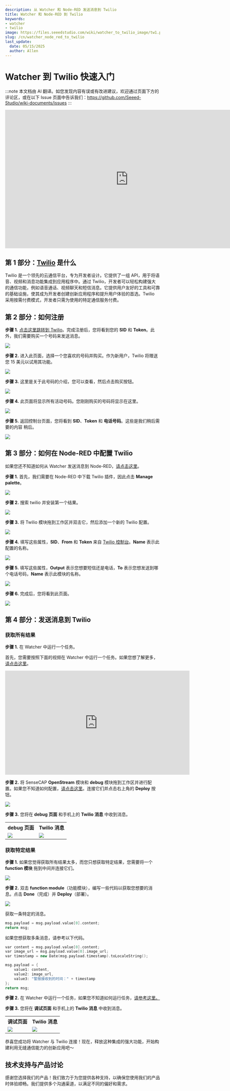 ```yaml
---
description: 从 Watcher 和 Node-RED 发送消息到 Twilio
title: Watcher 和 Node-RED 到 Twilio
keywords:
- watcher
- twilio
image: https://files.seeedstudio.com/wiki/watcher_to_twilio_image/tw1.png
slug: /cn/watcher_node_red_to_twilio
last_update:
  date: 05/15/2025
  author: Allen
---
```


# Watcher 到 Twilio 快速入门

:::note
本文档由 AI 翻译。如您发现内容有误或有改进建议，欢迎通过页面下方的评论区，或在以下 Issue 页面中告诉我们：https://github.com/Seeed-Studio/wiki-documents/issues
:::

<div class="table-center">
<iframe width="800" height="450" src="https://files.seeedstudio.com/wiki/watcher_to_twilio_image/watcher_twilio.mp4?autoplay=0" scrolling="no" border="0" frameborder="no" framespacing="0" allowfullscreen="true"> </iframe>
</div>

## 第 1 部分：[Twilio](https://www.twilio.com/) 是什么

Twilio 是一个领先的云通信平台，专为开发者设计。它提供了一组 API，用于将语音、视频和消息功能集成到应用程序中。通过 Twilio，开发者可以轻松构建强大的通信功能，例如语音通话、视频聊天和短信消息。它提供用户友好的工具和可靠的基础设施，使其成为开发者创建创新应用程序和提升用户体验的首选。Twilio 采用按需付费模式，开发者只需为使用的特定通信服务付费。

## 第 2 部分：如何注册

**步骤 1.** [点击这里跳转到 Twilio](https://console.twilio.com/)。完成注册后，您将看到您的 **SID** 和 **Token**。此外，我们需要购买一个号码来发送消息。

<div style={{textAlign:'center'}}><img src="https://files.seeedstudio.com/wiki/watcher_to_twilio_image/1.png" style={{width:1000, height:'auto'}}/></div>

**步骤 2.** 进入此页面，选择一个您喜欢的号码并购买。作为新用户，Twilio 将赠送您 15 美元以试用其功能。

<div style={{textAlign:'center'}}><img src="https://files.seeedstudio.com/wiki/watcher_to_twilio_image/2.png" style={{width:1000, height:'auto'}}/></div>

**步骤 3.** 这里是关于此号码的介绍，您可以查看，然后点击购买按钮。

<div style={{textAlign:'center'}}><img src="https://files.seeedstudio.com/wiki/watcher_to_twilio_image/3.png" style={{width:600, height:'auto'}}/></div>

**步骤 4.** 此页面将显示所有活动号码。您刚刚购买的号码将显示在这里。

<div style={{textAlign:'center'}}><img src="https://files.seeedstudio.com/wiki/watcher_to_twilio_image/4.png" style={{width:1000, height:'auto'}}/></div>

**步骤 5.** 返回控制台页面，您将看到 **SID**、**Token** 和 **电话号码**。这些是我们稍后需要的内容 <span id="jump">稍后</span>。

<div style={{textAlign:'center'}}><img src="https://files.seeedstudio.com/wiki/watcher_to_twilio_image/5.png" style={{width:1000, height:'auto'}}/></div>

## 第 3 部分：如何在 Node-RED 中配置 Twilio

如果您还不知道如何从 Watcher 发送消息到 Node-RED，[请点击这里](https://wiki.seeedstudio.com/watcher_to_node_red/)。

**步骤 1.** 首先，我们需要在 Node-RED 中下载 Twilio 插件，因此点击 **Manage palette**。

<div style={{textAlign:'center'}}><img src="https://files.seeedstudio.com/wiki/watcher_to_twilio_image/6.png" style={{width:600, height:'auto'}}/></div>

**步骤 2.** 搜索 twilio 并安装第一个结果。

<div style={{textAlign:'center'}}><img src="https://files.seeedstudio.com/wiki/watcher_to_twilio_image/7.png" style={{width:600, height:'auto'}}/></div>

**步骤 3.** 将 Twilio 模块拖到工作区并双击它，然后添加一个新的 Twilio 配置。

<div style={{textAlign:'center'}}><img src="https://files.seeedstudio.com/wiki/watcher_to_twilio_image/8.png" style={{width:1000, height:'auto'}}/></div>

**步骤 4.** 填写这些属性，**SID**、**From** 和 **Token** 来自 [Twilio 控制台](#jump)。**Name** 表示此配置的名称。

<div style={{textAlign:'center'}}><img src="https://files.seeedstudio.com/wiki/watcher_to_twilio_image/9.png" style={{width:600, height:'auto'}}/></div>

**步骤 5.** 填写这些属性，**Output** 表示您想要短信还是电话，**To** 表示您想发送到哪个电话号码，**Name** 表示此模块的名称。

<div style={{textAlign:'center'}}><img src="https://files.seeedstudio.com/wiki/watcher_to_twilio_image/10.png" style={{width:600, height:'auto'}}/></div>

**步骤 6.** 完成后，您将看到此页面。

<div style={{textAlign:'center'}}><img src="https://files.seeedstudio.com/wiki/watcher_to_twilio_image/12.png" style={{width:600, height:'auto'}}/></div>

## 第 4 部分：发送消息到 Twilio

### 获取所有结果

**步骤 1.** 在 Watcher 中运行一个任务。

首先，您需要按照下面的视频在 Watcher 中运行一个任务。如果您想了解更多，[请点击这里](https://wiki.seeedstudio.com/getting_started_with_watcher_task/)。

<div class="table-center">
<iframe width="600" height="338" src="https://files.seeedstudio.com/wiki/watcher_to_open_interpreter_image/run_task.mp4?autoplay=0" scrolling="no" border="0" frameborder="no" framespacing="0" allowfullscreen="true"> </iframe>
</div>

**步骤 2.** 将 SenseCAP **OpenStream** 模块和 **debug** 模块拖到工作区并进行配置。如果您不知道如何配置，[请点击这里](https://wiki.seeedstudio.com/watcher_to_node_red/)。连接它们并点击右上角的 **Deploy** 按钮。

<div style={{textAlign:'center'}}><img src="https://files.seeedstudio.com/wiki/watcher_to_twilio_image/101.png" style={{width:700, height:'auto'}}/></div>

**步骤 3.** 您将在 **debug 页面** 和手机上的 **Twilio 消息** 中收到消息。

<div class="table-center">
  <table align="center">
    <tr>
      <th>debug 页面</th>
      <th>Twilio 消息</th>
    </tr>
    <tr>
      <td><div style={{textAlign:'center'}}><img src="https://files.seeedstudio.com/wiki/watcher_to_twilio_image/11.png" style={{width:1000, height:'auto'}}/></div></td>
      <td><div style={{textAlign:'center'}}><img src="https://files.seeedstudio.com/wiki/watcher_to_twilio_image/allmsg.svg" style={{width:200, height:'auto'}}/></div></td>
    </tr>
  </table>
</div>

### 获取特定结果

**步骤 1.** 如果您觉得获取所有结果太多，而您只想获取特定结果，您需要将一个 **function 模块** 拖到中间并连接它们。

<div style={{textAlign:'center'}}><img src="https://files.seeedstudio.com/wiki/watcher_to_twilio_image/13.png" style={{width:1000, height:'auto'}}/></div>

**步骤 2.** 双击 **function module**（功能模块），编写一些代码以获取您想要的消息。点击 **Done**（完成）并 **Deploy**（部署）。

<div style={{textAlign:'center'}}><img src="https://files.seeedstudio.com/wiki/watcher_to_twilio_image/14.png" style={{width:1000, height:'auto'}}/></div>

获取一条特定的消息。

```cpp
msg.payload = msg.payload.value[0].content;
return msg;
```

如果您想获取多条消息，请参考以下代码。

```cpp
var content = msg.payload.value[0].content;
var image_url = msg.payload.value[0].image_url;
var timestamp = new Date(msg.payload.timestamp).toLocaleString();

msg.payload = {
    value1: content,
    value2: image_url,
    value3: "警报接收到的时间：" + timestamp
};
return msg;
```

**步骤 2.** 在 Watcher 中运行一个任务，如果您不知道如何运行任务，[请参考这里。](https://wiki.seeedstudio.com/getting_started_with_watcher_task)

**步骤 3.** 您将在 **调试页面** 和手机上的 **Twilio 消息** 中收到消息。

<div class="table-center">
  <table align="center">
    <tr>
      <th>调试页面</th>
      <th>Twilio 消息</th>
    </tr>
    <tr>
      <td><div style={{textAlign:'center'}}><img src="https://files.seeedstudio.com/wiki/watcher_to_twilio_image/15.png" style={{width:1000, height:'auto'}}/></div></td>
      <td><div style={{textAlign:'center'}}><img src="https://files.seeedstudio.com/wiki/watcher_to_twilio_image/onemsg.svg" style={{width:200, height:'auto'}}/></div></td>
    </tr>
  </table>
</div>

恭喜您成功将 Watcher 与 Twilio 连接！现在，释放这种集成的强大功能，开始构建利用无缝通信能力的创新应用吧～

## 技术支持与产品讨论

感谢您选择我们的产品！我们致力于为您提供各种支持，以确保您使用我们的产品时体验顺畅。我们提供多个沟通渠道，以满足不同的偏好和需求。

<div class="button_tech_support_container">
<a href="https://forum.seeedstudio.com/" class="button_forum"></a> 
<a href="https://www.seeedstudio.com/contacts" class="button_email"></a>
</div>

<div class="button_tech_support_container">
<a href="https://discord.gg/eWkprNDMU7" class="button_discord"></a> 
<a href="https://github.com/Seeed-Studio/wiki-documents/discussions/69" class="button_discussion"></a>
</div>